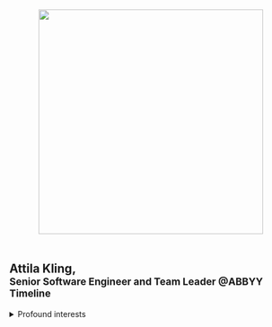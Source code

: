 <p align="center"><img width="400" vspace="20" src="https://blush.design/api/download?shareUri=cyi9APCvs&w=800&h=800&fm=png"></p>


## Attila Kling, <br /><sup>Senior Software Engineer and Team Leader @ABBYY Timeline</sup>

<details>
    <summary>Profound interests</summary>
    <br />
    <ul>
      <li>:cookie: Authentication</li>
      <li>:key: Authorization</li>
      <li>:passport_control: Web-application security</li>
    </ul>
</details>
